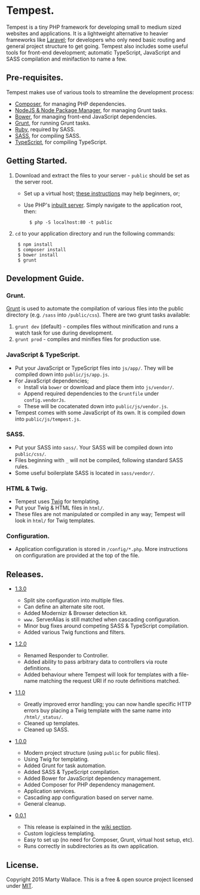 # Tempest.

Tempest is a tiny PHP framework for developing small to medium sized websites and applications. It is a lightweight alternative to heavier frameworks like [Laravel](http://laravel.com/); for developers who only need basic routing and general project structure to get going. Tempest also includes some useful tools for front-end development; automatic TypeScript, JavaScript and SASS compilation and minifaction to name a few.

## Pre-requisites.

Tempest makes use of various tools to streamline the development process:

* [Composer](https://getcomposer.org/), for managing PHP dependencies.
* [NodeJS & Node Package Manager](http://nodejs.org/), for managing Grunt tasks.
* [Bower](http://bower.io/), for managing front-end JavaScript dependencies.
* [Grunt](http://gruntjs.com/), for running Grunt tasks.
* [Ruby](http://rubyinstaller.org/), required by SASS.
* [SASS](http://sass-lang.com/install), for compiling SASS.
* [TypeScript](http://www.typescriptlang.org/#Download), for compiling TypeScript.

## Getting Started.

1. Download and extract the files to your server - `public` should be set as the server root.
	* Set up a virtual host; [these instructions](http://sawmac.com/xampp/virtualhosts/) may help beginners, or;
	* Use PHP's [inbuilt server](http://php.net/manual/en/features.commandline.webserver.php). Simply navigate to the application root, then:

			$ php -S localhost:80 -t public

2. `cd` to your application directory and run the following commands:

		$ npm install
		$ composer install
		$ bower install
		$ grunt

## Development Guide.

### Grunt.

[Grunt](http://gruntjs.com/) is used to automate the compilation of various files into the public directory (e.g. `/sass` into `/public/css`). There are two grunt tasks available:

1. `grunt dev` (default) - compiles files without minification and runs a watch task for use during development.
2. `grunt prod` - compiles and minifies files for production use.

### JavaScript & TypeScript.

* Put your JavaScript or TypeScript files into `js/app/`. They will be compiled down into `public/js/app.js`.
* For JavaScript dependencies;
	* Install via `bower` or download and place them into `js/vendor/`.
	* Append required dependencies to the `Gruntfile` under `config.vendorJs`.
	* These will be cocatenated down into `public/js/vendor.js`.
* Tempest comes with some JavaScript of its own. It is compiled down into `public/js/tempest.js`.

### SASS.

* Put your SASS into `sass/`. Your SASS will be compiled down into `public/css/`.
* Files beginning with `_` will not be compiled, following standard SASS rules.
* Some useful boilerplate SASS is located in `sass/vendor/`.

### HTML & Twig.

* Tempest uses [Twig](http://twig.sensiolabs.org/) for templating.
* Put your Twig & HTML files in `html/`.
* These files are not manipulated or compiled in any way; Tempest will look in `html/` for Twig templates.

### Configuration.

* Application configuration is stored in `/config/*.php`. More instructions on configuration are provided at the top of the file.

## Releases.

* [1.3.0](https://github.com/MartyWallace/Tempest/releases/tag/1.3.0)
	* Split site configuration into multiple files.
	* Can define an alternate site root.
	* Added Modernizr & Browser detection kit.
	* `www.` ServerAlias is still matched when cascading configuration.
	* Minor bug fixes around competing SASS & TypeScript compilation.
	* Added various Twig functions and filters.

* [1.2.0](https://github.com/MartyWallace/Tempest/releases/tag/1.2.0)
	* Renamed Responder to Controller.
	* Added ability to pass arbitrary data to controllers via route definitions.
	* Added behaviour where Tempest will look for templates with a file-name matching the request URI if no route definitions matched.

* [1.1.0](https://github.com/MartyWallace/Tempest/releases/tag/1.1.0)
	* Greatly improved error handling; you can now handle specific HTTP errors buy placing a Twig template with the same name into `/html/_status/`.
	* Cleaned up templates.
	* Cleaned up SASS.

* [1.0.0](https://github.com/MartyWallace/Tempest/releases/tag/1.0.0)
	* Modern project structure (using `public` for public files).
	* Using Twig for templating.
	* Added Grunt for task automation.
	* Added SASS & TypeScript compilation.
	* Added Bower for JavaScript dependency management.
	* Added Composer for PHP dependency management.
	* Application services.
	* Cascading app configuration based on server name.
	* General cleanup.

* [0.0.1](https://github.com/MartyWallace/Tempest/releases/tag/0.0.1)
	* This release is explained in the [wiki section](https://github.com/MartyWallace/Tempest/wiki).
    * Custom logicless templating.
    * Easy to set up (no need for Composer, Grunt, virtual host setup, etc).
    * Runs correctly in subdirectories as its own application.

## License.

Copyright 2015 Marty Wallace. This is a free & open source project licensed under [MIT](http://opensource.org/licenses/MIT).